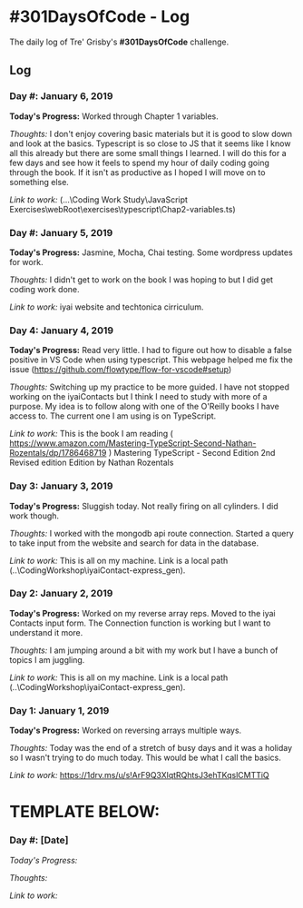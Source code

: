 # #301DaysOfCode - Log
The daily log of Tre' Grisby's **#301DaysOfCode** challenge.

## Log


### Day #: January 6, 2019

**Today's Progress:**
Worked through Chapter 1 variables.

*Thoughts:*
I don't enjoy covering basic materials but it is good to slow down and look at the basics. Typescript is so close to JS that it seems like I know all this already but there are some small things I learned. I will do this for a few days and see how it feels to spend my hour of daily coding going through the book. If it isn't as productive as I hoped I will move on to something else.

*Link to work:*
(...\Coding Work Study\JavaScript Exercises\webRoot\exercises\typescript\Chap2-variables.ts)


### Day #: January 5, 2019

**Today's Progress:**
Jasmine, Mocha, Chai testing. Some wordpress updates for work.

*Thoughts:*
I didn't get to work on the book I was hoping to but I did get coding work done.

*Link to work:*
iyai website and techtonica cirriculum.


### Day 4: January 4, 2019

**Today's Progress:**
Read very little. I had to figure out how to disable a false positive in VS Code when using typescript. This webpage helped me fix the issue (https://github.com/flowtype/flow-for-vscode#setup)

*Thoughts:*
Switching up my practice to be more guided. I have not stopped working on the iyaiContacts but I think I need to study with more of a purpose. My idea is to follow along with one of the O'Reilly books I have access to. The current one I am using is on TypeScript.

*Link to work:*
This is the book I am reading ( https://www.amazon.com/Mastering-TypeScript-Second-Nathan-Rozentals/dp/1786468719 )
Mastering TypeScript - Second Edition 2nd Revised edition Edition
by Nathan Rozentals 


### Day 3: January 3, 2019

**Today's Progress:**
Sluggish today. Not really firing on all cylinders. I did work though.

*Thoughts:*
I worked with the mongodb api route connection. Started a query to take input from the website and search for data in the database.

*Link to work:*
This is all on my machine. Link is a local path (..\CodingWorkshop\iyaiContact-express_gen).


### Day 2: January 2, 2019

**Today's Progress:**
Worked on my reverse array reps. Moved to the iyai Contacts input form. The Connection function is working but I want to understand it more.

*Thoughts:*
I am jumping around a bit with my work but I have a bunch of topics I am juggling.

*Link to work:*
This is all on my machine. Link is a local path (..\CodingWorkshop\iyaiContact-express_gen).


### Day 1: January 1, 2019

**Today's Progress:**
Worked on reversing arrays multiple ways.

*Thoughts:*
Today was the end of a stretch of busy days and it was a holiday so I wasn't trying to do much today. This would be what I call the basics.

*Link to work:*
https://1drv.ms/u/s!ArF9Q3XlqtRQhtsJ3ehTKqslCMTTiQ


# TEMPLATE BELOW:

### Day #: [Date]

*Today's Progress:*

*Thoughts:*

*Link to work:*

